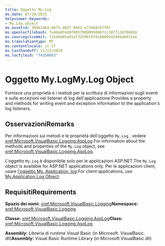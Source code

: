 ```yaml
---
title: Oggetto My.Log
ms.date: 07/20/2015
helpviewer_keywords:
- My.Log object
ms.assetid: 309b14b4-8875-4b2f-9661-a734b8cbff07
ms.openlocfilehash: 7e40a07449f803790009580071c187713d784bb0
ms.sourcegitcommit: 17ee6605e01ef32506f8fdc686954244ba6911de
ms.translationtype: MT
ms.contentlocale: it-IT
ms.lasthandoff: 11/22/2019
ms.locfileid: "74350663"
---
```

# <a name="mylog-object"></a><span data-ttu-id="96616-102">Oggetto My.Log</span><span class="sxs-lookup"><span data-stu-id="96616-102">My.Log Object</span></span>
<span data-ttu-id="96616-103">Fornisce una proprietà e i metodi per la scrittura di informazioni sugli eventi e sulle eccezioni nei listener di log dell'applicazione.</span><span class="sxs-lookup"><span data-stu-id="96616-103">Provides a property and methods for writing event and exception information to the application's log listeners.</span></span>  
  
## <a name="remarks"></a><span data-ttu-id="96616-104">Osservazioni</span><span class="sxs-lookup"><span data-stu-id="96616-104">Remarks</span></span>  
 <span data-ttu-id="96616-105">Per informazioni sui metodi e le proprietà dell'oggetto `My.Log` , vedere <xref:Microsoft.VisualBasic.Logging.AspLog>.</span><span class="sxs-lookup"><span data-stu-id="96616-105">For information about the methods and properties of the `My.Log` object, see <xref:Microsoft.VisualBasic.Logging.AspLog>.</span></span>  
  
 <span data-ttu-id="96616-106">L'oggetto `My.Log` è disponibile solo per le applicazioni ASP.NET.</span><span class="sxs-lookup"><span data-stu-id="96616-106">The `My.Log` object is available for ASP.NET applications only.</span></span> <span data-ttu-id="96616-107">Per le applicazioni client, usare [l'oggetto My. Application. log](../../../visual-basic/language-reference/objects/my-application-log-object.md).</span><span class="sxs-lookup"><span data-stu-id="96616-107">For client applications, use [My.Application.Log Object](../../../visual-basic/language-reference/objects/my-application-log-object.md).</span></span>  
  
## <a name="requirements"></a><span data-ttu-id="96616-108">Requisiti</span><span class="sxs-lookup"><span data-stu-id="96616-108">Requirements</span></span>  
 <span data-ttu-id="96616-109">**Spazio dei nomi:** <xref:Microsoft.VisualBasic.Logging></span><span class="sxs-lookup"><span data-stu-id="96616-109">**Namespace:** <xref:Microsoft.VisualBasic.Logging></span></span>  
  
 <span data-ttu-id="96616-110">**Classe:** <xref:Microsoft.VisualBasic.Logging.AspLog></span><span class="sxs-lookup"><span data-stu-id="96616-110">**Class:** <xref:Microsoft.VisualBasic.Logging.AspLog></span></span>  
  
 <span data-ttu-id="96616-111">**Assembly:** Libreria di runtime Visual Basic (in Microsoft. VisualBasic. dll)</span><span class="sxs-lookup"><span data-stu-id="96616-111">**Assembly:** Visual Basic Runtime Library (in Microsoft.VisualBasic.dll)</span></span>

